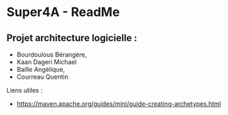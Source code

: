 # Super4A - ReadMe

## Projet architecture logicielle :

- Bourdoulous Bérangère, 
- Kaan Dageri Michael
- Baille Angélique,
- Courreau Quentin


Liens utiles :

- https://maven.apache.org/guides/mini/guide-creating-archetypes.html
